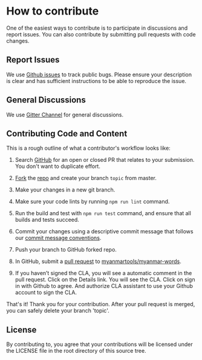 # How to contribute

One of the easiest ways to contribute is to participate in discussions and report issues. You can also contribute by submitting pull requests with code changes.

## Report Issues

We use [Github issues](https://github.com/myanmartools/myanmar-words/issues) to track public bugs. Please ensure your description is clear and has sufficient instructions to be able to reproduce the issue.

## General Discussions

We use [Gitter Channel](https://badges.gitter.im/myanmartools/community) for general discussions.

## Contributing Code and Content

This is a rough outline of what a contributor's workflow looks like:

1. Search [GitHub](https://github.com/myanmartools/myanmar-words/pulls) for an open or closed PR that relates to your submission. You don't want to duplicate effort.

2. [Fork](https://help.github.com/articles/fork-a-repo/) the [repo](https://github.com/myanmartools/myanmar-words) and create your branch `topic` from master.

3. Make your changes in a new git branch.

4. Make sure your code lints by running `npm run lint` command.

5. Run the build and test with `npm run test` command, and ensure that all builds and tests succeed.

6. Commit your changes using a descriptive commit message that follows our [commit message conventions](https://gist.github.com/dagonmetric-contributor/b3815561401555fa9ac2530f32e56dd3).

7. Push your branch to GitHub forked repo.

8. In GitHub, submit a [pull request](https://help.github.com/articles/about-pull-requests) to [myanmartools/myanmar-words](https://github.com/myanmartools/myanmar-words).

9. If you haven’t signed the CLA, you will see a automatic comment in the pull request. Click on the Details link. You will see the CLA. Click on sign in with Github to agree. And authorize CLA assistant to use your Github account to sign the CLA.

That's it! Thank you for your contribution. After your pull request is merged, you can safely delete your branch 'topic'.

## License

By contributing to, you agree that your contributions will be licensed under the LICENSE file in the root directory of this source tree.
